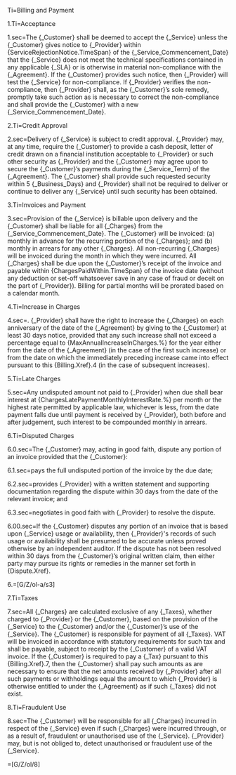 Ti=Billing and Payment

1.Ti=Acceptance

1.sec=The {_Customer} shall be deemed to accept the {_Service} unless the {_Customer} gives notice to {_Provider} within {ServiceRejectionNotice.TimeSpan} of the {_Service_Commencement_Date} that the {_Service} does not meet the technical specifications contained in any applicable {_SLA} or is otherwise in material non-compliance with the {_Agreement}.  If the {_Customer} provides such notice, then {_Provider} will test the {_Service} for non-compliance. If {_Provider} verifies the non-compliance, then {_Provider} shall, as the {_Customer}’s sole remedy, promptly take such action  as  is  necessary  to  correct  the  non-compliance and shall provide the {_Customer} with a new {_Service_Commencement_Date}.

2.Ti=Credit Approval

2.sec=Delivery of {_Service} is subject to credit approval. {_Provider} may, at any time, require the {_Customer} to provide a cash deposit, letter of credit drawn on a financial institution acceptable to {_Provider} or such other security as {_Provider} and the {_Customer} may agree upon to secure the {_Customer}’s payments during the {_Service_Term} of the {_Agreement}. The {_Customer} shall provide such requested security within 5 {_Business_Days} and {_Provider} shall not be required to deliver or continue to deliver any {_Service} until such security has been obtained.

3.Ti=Invoices and Payment

3.sec=Provision of the {_Service} is billable upon delivery and the {_Customer} shall be liable for all {_Charges} from the {_Service_Commencement_Date}. The {_Customer} will be invoiced: (a) monthly in advance for the recurring portion of the {_Charges}; and (b) monthly in arrears for any other {_Charges}. All non-recurring {_Charges} will be invoiced during the month in which they were incurred. All {_Charges} shall be due upon the {_Customer}’s receipt of the invoice and payable within {ChargesPaidWithin.TimeSpan} of the invoice date (without any deduction or set-off whatsoever save in any case of fraud or deceit on the part of {_Provider}). Billing for partial months will be prorated based on a calendar month.

4.Ti=Increase in Charges

4.sec=. {_Provider} shall have the right to increase the {_Charges} on each anniversary of the date of the {_Agreement} by giving to the {_Customer} at least 30 days notice, provided that any such increase shall not exceed a percentage equal to {MaxAnnualIncreaseInCharges.%} for the year either from the date of the {_Agreement} (in the case of the first such increase) or from the date on which the immediately preceding increase came into effect pursuant to this {Billing.Xref}.4 (in the case of subsequent increases).

5.Ti=Late Charges

5.sec=Any undisputed amount not paid to {_Provider} when due shall bear interest at {ChargesLatePaymentMonthlyInterestRate.%} per month or the highest rate permitted by applicable law, whichever is less, from the date payment falls due until payment is received by {_Provider}, both before and after judgement, such interest to be compounded monthly in arrears.

6.Ti=Disputed Charges

6.0.sec=The {_Customer} may, acting in good faith, dispute any portion of an invoice provided that the {_Customer}:

6.1.sec=pays the full undisputed portion of the invoice by the due date;

6.2.sec=provides {_Provider} with a written statement and supporting documentation regarding the dispute within 30 days from the date of the relevant invoice; and

6.3.sec=negotiates in good faith  with {_Provider} to resolve the dispute.

6.00.sec=If the {_Customer} disputes any portion of an invoice that is based upon {_Service} usage or availability, then {_Provider}'s records of such usage or availability shall be presumed to be accurate unless proved otherwise by an independent auditor. If the dispute has not been resolved within 30 days from the {_Customer}’s original written claim, then either party may pursue its rights or remedies in the manner set forth in {Dispute.Xref}.

6.=[G/Z/ol-a/s3]

7.Ti=Taxes

7.sec=All {_Charges} are calculated exclusive of any {_Taxes}, whether charged to {_Provider} or the {_Customer}, based on the provision of the {_Service} to the {_Customer} and/or the {_Customer}’s use of the {_Service}. The {_Customer} is responsible for payment of all {_Taxes}.  VAT will be invoiced in accordance with statutory requirements for such tax and shall be payable, subject to receipt by the {_Customer} of a valid VAT invoice. If the {_Customer} is required to pay a {_Tax} pursuant to this {Billing.Xref}.7, then the {_Customer} shall pay such amounts as are necessary to ensure that the net amounts received by {_Provider} after all such payments or withholdings equal the amount to which {_Provider} is otherwise entitled to under the {_Agreement} as if such {_Taxes} did not exist.

8.Ti=Fraudulent Use

8.sec=The {_Customer} will be responsible for all {_Charges} incurred in respect of the {_Service} even if such {_Charges} were incurred through, or as a result of, fraudulent or unauthorised use of the {_Service}. {_Provider} may, but is not obliged to, detect unauthorised or fraudulent use of the {_Service}.

=[G/Z/ol/8]
